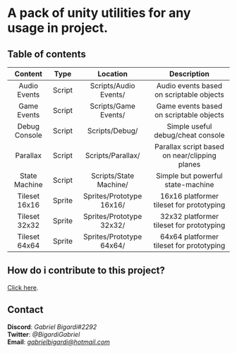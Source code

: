 # A pack of unity utilities for any usage in project.

## Table of contents
| Content | Type | Location | Description |
| :---: | :---: | :---: | :---: |
| Audio Events | Script | Scripts/Audio Events/ | Audio events based on scriptable objects |
| Game Events | Script | Scripts/Game Events/ | Game events based on scriptable objects |
| Debug Console | Script | Scripts/Debug/ | Simple useful debug/cheat console  |
| Parallax | Script | Scripts/Parallax/ | Parallax script based on near/clipping planes |
| State Machine | Script | Scripts/State Machine/ | Simple but powerful state-machine |
| Tileset 16x16 | Sprite | Sprites/Prototype 16x16/ | 16x16 platformer tileset for prototyping |
| Tileset 32x32 | Sprite | Sprites/Prototype 32x32/ | 32x32 platformer tileset for prototyping |
| Tileset 64x64 | Sprite | Sprites/Prototype 64x64/ | 64x64 platformer tileset for prototyping |

## How do i contribute to this project?
[Click here](CONTRIBUTING.md).

## Contact
**Discord**: *Gabriel Bigardi#2292*  
**Twitter**: *@BigardiGabriel*  
**Email**: *gabrielbigardi@hotmail.com*  
